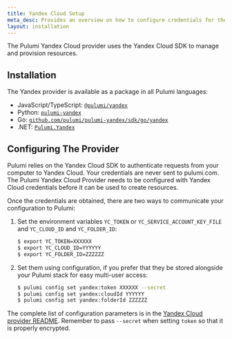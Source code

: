 ```yaml
---
title: Yandex Cloud Setup
meta_desc: Provides an overview on how to configure credentials for the Pulumi Yandex Cloud Provider.
layout: installation
---
```


The Pulumi Yandex Cloud provider uses the Yandex Cloud SDK to manage and provision resources.

## Installation

The Yandex provider is available as a package in all Pulumi languages:

* JavaScript/TypeScript: [`@pulumi/yandex`](https://www.npmjs.com/package/@pulumi/yandex)
* Python: [`pulumi-yandex`](https://pypi.org/project/pulumi-yandex/)
* Go: [`github.com/pulumi/pulumi-yandex/sdk/go/yandex`](https://github.com/pulumi/pulumi-yandex)
* .NET: [`Pulumi.Yandex`](https://www.nuget.org/packages/Pulumi.Yandex)

## Configuring The Provider

Pulumi relies on the Yandex Cloud SDK to authenticate requests from your computer to Yandex Cloud. Your credentials are never sent
to pulumi.com.
The Pulumi Yandex Cloud Provider needs to be configured with Yandex Cloud credentials
before it can be used to create resources.

Once the credentials are obtained, there are two ways to communicate your configuration to Pulumi:

1. Set the environment variables `YC_TOKEN` or `YC_SERVICE_ACCOUNT_KEY_FILE` and `YC_CLOUD_ID` and `YC_FOLDER_ID`:

    ```bash
    $ export YC_TOKEN=XXXXXX
    $ export YC_CLOUD_ID=YYYYYY
    $ export YC_FOLDER_ID=ZZZZZZ
    ```

2. Set them using configuration, if you prefer that they be stored alongside your Pulumi stack for easy multi-user access:

    ```bash
    $ pulumi config set yandex:token XXXXXX --secret
    $ pulumi config set yandex:cloudId YYYYYY
    $ pulumi config set yandex:folderId ZZZZZZ
    ```

The complete list of
configuration parameters is in the [Yandex Cloud provider README](https://github.com/pulumi/pulumi-yandex/blob/master/README.md).
Remember to pass `--secret` when setting `token` so that it is properly encrypted.
